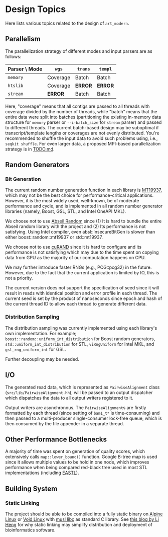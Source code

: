 # Design Topics

Here lists various topics related to the design of `art_modern`.

## Parallelism

The parallelization strategy of different modes and input parsers are as follows:

| Parser \ Mode | `wgs`     | `trans`   | `templ`   |
|---------------|-----------|-----------|-----------|
| `memory`      | Coverage  | Batch     | Batch     |
| `htslib`      | Coverage  | **ERROR** | **ERROR** |
| `stream`      | **ERROR** | Batch     | Batch     |

Here, "coverage" means that all contigs are passed to all threads with coverage divided by the number of threads, while "batch" means that the entire data were split into batches (partitioning the existing in-memory data structure for `memory` parser or `--i-batch_size` for `stream` parser) and passed to different threads. The current batch-based design may be suboptimal if transcript/template lengths or coverages are not evenly distributed. You're recommended to shuffle the input data to avoid such problems using, i.e., `seqkit shuffle`. For even larger data, a proposed MPI-based parallelization strategy is in [TODO.md](TODO.md).

## Random Generators

### Bit Generation

The current random number generation function in each library is [MT19937](https://doi.org/10.1145/272991.272995), which may not be the best choice for performance-critical applications. However, it is the most widely used, well-known, be of moderate performance and cycle, and is implemented in all random number generator libraries (namely, Boost, GSL, STL, and Intel OneAPI MKL).

We choose not to use [Abseil Random](https://abseil.io/docs/cpp/guides/random) since (1) It is hard to bundle the entire Abseil random library with the project and (2) Its performance is not satisfying. Using Intel compiler, even absl::InsecureBitGen is slower than either boost::random::mt19937 or std::mt19937.

We choose not to use [cuRAND](https://docs.nvidia.com/cuda/curand/index.html) since it is hard to configure and its performance is not satisfying which may due to the time spent on copying data from GPU as the majority of our computation happens on CPU.

We may further introduce faster RNGs (e.g., PCG::pcg32) in the future. However, due to the fact that the current application is limited by IO, this is not a priority.

The current version does not support the specification of seed since it will result in reads with identical position and error profile in each thread. The current seed is set by the product of nanoseconds since epoch and hash of the current thread ID to allow each thread to generate different data.

### Distribution Sampling

The distribution sampling was currently implemented using each library's own implementation. For example; `boost::random::uniform_int_distribution` for Boost random generators, `std::uniform_int_distribution` for STL, `viRngUniform` for Intel MKL, and `gsl_rng_uniform_int` for GSL.

Further decoupling may be needed.

## I/O

The generated read data, which is represented as `PairwiseAlignment` class (`src/lib/PairwiseAlignment.hh`), will be passed to an output dispatcher which dispatches the data to all output writers registered to it.

Output writers are asynchronous. The `PairwiseAlignment`s are firstly formatted by each thread (since setting of `bam1_t*` is time-consuming) and then passed to a multi-producer single-consumer lock-free queue, which is then consumed by the file appender in a separate thread.

## Other Performance Bottlenecks

A majority of time was spent on generation of quality scores, which extensively calls `map::lower_bound()` function. Google B-tree map is used since it allows multiple values to be hold in one node, which improves performance when being compared red-black tree used in most STL implementations (including [EASTL](https://github.com/electronicarts/EASTL)).

## Building System

### Static Linking

The project should be able to be compiled into a fully static binary on [Alpine Linux](https://alpinelinux.org/) or [Void Linux](https://voidlinux.org/) with [musl libc](https://musl.libc.org/) as standard C library. See [this blog by Li Heng](https://lh3.github.io/2014/07/12/about-static-linking) for why static linking may simplify distribution and deployment of bioinformatics software.
